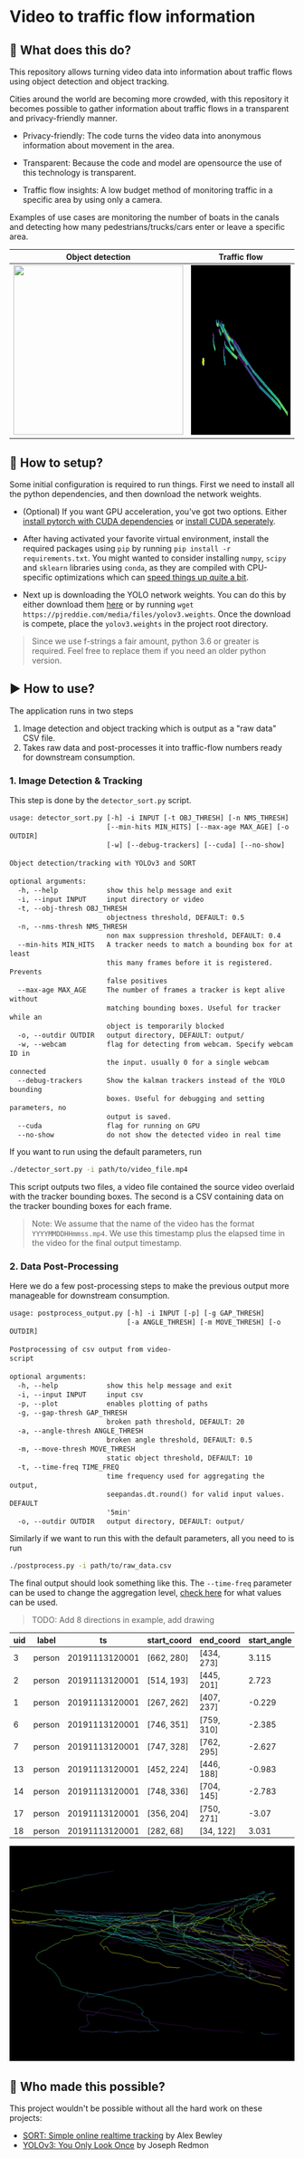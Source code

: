 # Video to traffic flow information

## :city_sunrise: What does this do?

This repository allows turning video data into information about traffic flows using object detection and object tracking.

Cities around the world are becoming more crowded, with this repository it becomes possible to gather information about traffic flows in a transparent and privacy-friendly manner.

* Privacy-friendly: The code turns the video data into anonymous information about movement in the area.

* Transparent: Because the code and model are opensource the use of this technology is transparent.

* Traffic flow insights: A low budget method of monitoring traffic in a specific area by using only a camera.

Examples of use cases are monitoring the number of boats in the canals and detecting how many pedestrians/trucks/cars enter or leave a specific area.

Object detection            |  Traffic flow
:-------------------------:|:-------------------------:
<img src="assets/example_gif_canal.gif" width="300px" height="300px" /> | <img src="assets/example_paths_canal.png" width="300px" height="300px" />



## :hammer: How to setup?

Some initial configuration is required to run things. First we need to install all the python dependencies, and then download the network weights.

- (Optional) If you want GPU acceleration, you've got two options. Either [install pytorch with CUDA dependencies](https://pytorch.org/get-started/locally/) or [install CUDA seperately](https://docs.nvidia.com/cuda/cuda-installation-guide-linux/index.html).

- After having activated your favorite virtual environment, install the required packages using `pip` by running `pip install -r requirements.txt`. You might wanted to consider installing `numpy`, `scipy` and `sklearn` libraries using `conda`, as they are compiled with CPU-specific optimizations which can [speed things up quite a bit](http://markus-beuckelmann.de/blog/boosting-numpy-blas.html).

- Next up is downloading the YOLO network weights. You can do this by either download them [here](https://github.com/pjreddie/darknet) or by running `wget https://pjreddie.com/media/files/yolov3.weights`. Once the download is compete, place the `yolov3.weights`  in the project root directory. 

> Since we use f-strings a fair amount, python 3.6 or greater is required. Feel free to replace them if you need an older python version.

## :arrow_forward: How to use?

The application runs in two steps

1. Image detection and object tracking which is output as a "raw data" CSV file. 
2. Takes raw data and post-processes it into traffic-flow numbers ready for downstream consumption.

### 1. Image Detection & Tracking

This step is done by the `detector_sort.py` script. 

```
usage: detector_sort.py [-h] -i INPUT [-t OBJ_THRESH] [-n NMS_THRESH]
                        [--min-hits MIN_HITS] [--max-age MAX_AGE] [-o OUTDIR]
                        [-w] [--debug-trackers] [--cuda] [--no-show]

Object detection/tracking with YOLOv3 and SORT

optional arguments:
  -h, --help            show this help message and exit
  -i, --input INPUT     input directory or video
  -t, --obj-thresh OBJ_THRESH
                        objectness threshold, DEFAULT: 0.5
  -n, --nms-thresh NMS_THRESH
                        non max suppression threshold, DEFAULT: 0.4
  --min-hits MIN_HITS   A tracker needs to match a bounding box for at least
                        this many frames before it is registered. Prevents
                        false positives
  --max-age MAX_AGE     The number of frames a tracker is kept alive without
                        matching bounding boxes. Useful for tracker while an
                        object is temporarily blocked
  -o, --outdir OUTDIR	output directory, DEFAULT: output/
  -w, --webcam          flag for detecting from webcam. Specify webcam ID in
                        the input. usually 0 for a single webcam connected
  --debug-trackers      Show the kalman trackers instead of the YOLO bounding
                        boxes. Useful for debugging and setting parameters, no
                        output is saved.
  --cuda                flag for running on GPU
  --no-show             do not show the detected video in real time

```

If you want to run using the default parameters, run

```bash
./detector_sort.py -i path/to/video_file.mp4
```

This script outputs two files, a video file contained the source video overlaid with the tracker bounding boxes. The second is a CSV containing data on the tracker bounding boxes for each frame.

> Note: We assume that the name of the video has the format `YYYYMMDDHHmmss.mp4`. We use this timestamp plus the elapsed time in the video for the final output timestamp.

### 2. Data Post-Processing

Here we do a few post-processing steps to make the previous output more manageable for downstream consumption.

```
usage: postprocess_output.py [-h] -i INPUT [-p] [-g GAP_THRESH]
                             [-a ANGLE_THRESH] [-m MOVE_THRESH] [-o OUTDIR]

Postprocessing of csv output from video-
script

optional arguments:
  -h, --help            show this help message and exit
  -i, --input INPUT		input csv
  -p, --plot            enables plotting of paths
  -g, --gap-thresh GAP_THRESH
                        broken path threshold, DEFAULT: 20
  -a, --angle-thresh ANGLE_THRESH
                        broken angle threshold, DEFAULT: 0.5
  -m, --move-thresh MOVE_THRESH
                        static object threshold, DEFAULT: 10
  -t, --time-freq TIME_FREQ
                        time frequency used for aggregating the output,
                        seepandas.dt.round() for valid input values. DEFAULT
                        '5min'
  -o, --outdir OUTDIR	output directory, DEFAULT: output/
```

Similarly if we want to run this with the default parameters, all you need to is run

```bash
./postprocess.py -i path/to/raw_data.csv
```

The final output should look something like this. The `--time-freq` parameter can be used to change the aggregation level, [check here](https://pandas.pydata.org/pandas-docs/stable/user_guide/timeseries.html#timeseries-offset-aliases) for what values can be used.

> TODO: Add 8 directions in example, add drawing

|uid|label |ts            |start_coord|end_coord |start_angle|end_angle|
|---|------|--------------|-----------|----------|-----------|---------|
|3  |person|20191113120001|[662, 280] |[434, 273]|3.115      |-3.086   |
|2  |person|20191113120001|[514, 193] |[445, 201]|2.723      |-2.61    |
|1  |person|20191113120001|[267, 262] |[407, 237]|-0.229     |0.322    |
|6  |person|20191113120001|[746, 351] |[759, 310]|-2.385     |0.367    |
|7  |person|20191113120001|[747, 328] |[762, 295]|-2.627     |0.432    |
|13 |person|20191113120001|[452, 224] |[446, 188]|-0.983     |-1.571   |
|14 |person|20191113120001|[748, 336] |[704, 145]|-2.783     |2.875    |
|17 |person|20191113120001|[356, 204] |[750, 271]|-3.07      |0.08     |
|18 |person|20191113120001|[282, 68]  |[34, 122] |3.031      |2.034    |


![](assets/small_paths.png)

## :tada: Who made this possible?

This project wouldn't be possible without all the hard work on these projects:

- [SORT: Simple online realtime tracking](https://github.com/abewley/sort) by Alex Bewley
- [YOLOv3: You Only Look Once](https://pjreddie.com/darknet/yolo/) by Joseph Redmon
